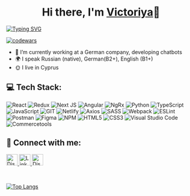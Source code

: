 <h1 align="center">Hi there, I'm <a href="https://Vikki100621.github.io/rsschool-cv/" target="_blank">Victoriya</a>👋</h1>

[![Typing SVG](https://readme-typing-svg.herokuapp.com?color=%2336BCF7&lines=Front-End+Developer)](https://git.io/typing-svg)

[![codewars](https://www.codewars.com/users/vikkiBlume/badges/small)](https://www.codewars.com/users/vikkiBlume) 

- 🔭 I’m currently working at a German company, developing chatbots
- 🌍 I speak Russian (native), German(B2+), English (B1+)
- 🌞 I live in Cyprus


## 💻 Tech Stack:
![React](https://img.shields.io/badge/react-%2320232a.svg?style=for-the-badge&logo=react&logoColor=%2361DAFB)
![Redux](https://img.shields.io/badge/redux-%23593d88.svg?style=for-the-badge&logo=redux&logoColor=white)
![Next JS](https://img.shields.io/badge/Next-black?style=for-the-badge&logo=next.js&logoColor=white)
![Angular](https://img.shields.io/badge/angular-%23DD0031.svg?style=for-the-badge&logo=angular&logoColor=white)
![NgRx](https://img.shields.io/badge/ngrx-%23ff4081.svg?style=for-the-badge&logo=ngrx&logoColor=white)
![Python](https://img.shields.io/badge/python-%2314354C.svg?style=for-the-badge&logo=python&logoColor=white)
![TypeScript](https://img.shields.io/badge/typescript-%23007ACC.svg?style=for-the-badge&logo=typescript&logoColor=white) ![JavaScript](https://img.shields.io/badge/javascript-%23323330.svg?style=for-the-badge&logo=javascript&logoColor=%23F7DF1E&color=black) ![GIT](https://img.shields.io/badge/git-%23430098.svg?style=for-the-badge&logo=git&logoColor=white) ![Netlify](https://img.shields.io/badge/netlify-%23000000.svg?style=for-the-badge&logo=netlify&logoColor=#00C7B7) ![Axios](https://img.shields.io/badge/axios-%23039BE5.svg?style=for-the-badge&logo=axios) ![SASS](https://img.shields.io/badge/SASS-hotpink.svg?style=for-the-badge&logo=SASS&logoColor=white) ![Webpack](https://img.shields.io/badge/webpack-%238DD6F9.svg?style=for-the-badge&logo=webpack&logoColor=black)  ![ESLint](https://img.shields.io/badge/ESLint-4B3263?style=for-the-badge&logo=eslint&logoColor=white) ![Postman](https://img.shields.io/badge/Postman-FF6C37?style=for-the-badge&logo=postman&logoColor=white) 	![Figma](https://img.shields.io/badge/figma-%23F24E1E.svg?style=for-the-badge&logo=figma&logoColor=white) ![NPM](https://img.shields.io/badge/NPM-%23000000.svg?style=for-the-badge&logo=npm&logoColor=white) ![HTML5](https://img.shields.io/badge/html5-%23E34F26.svg?style=for-the-badge&logo=html5&logoColor=white) ![CSS3](https://img.shields.io/badge/css3-%231572B6.svg?style=for-the-badge&logo=css3&logoColor=white) ![Visual Studio Code](https://img.shields.io/badge/Visual%20Studio%20Code-0078d7.svg?style=for-the-badge&logo=visual-studio-code&logoColor=white) ![Commercetools](https://img.shields.io/badge/commercetools-%FFA500?style=for-the-badge&logo=tool&logoColor=white) 
## 💬 Connect with me:
<p>
  <a href="https://t.me/Vikki100621" target="_blank">
    <img alt="Discord" src="https://img.shields.io/badge/Telegram-%25230077B5.svg?logo=telegram&labelColor=blue&color=blue" height="30"/>
  </a>
    <a href="https://www.linkedin.com/in/viktoriya-kryuchkova-a8b832253/" target="_blank">
    <img alt="LinkedIn" title="Follow me on LinkedIn" src="https://img.shields.io/badge/LinkedIn-%230077B5.svg?logo=linkedin&logoColor=white" height="30"/>
  </a>
    <a href="mailto:kruckovaviktoria421@gmail.com@gmail.com" target="_blank">
    <img alt="Discord" src="https://img.shields.io/badge/gmail-%25230077B5.svg?logo=gmail&labelColor=blue&color=white&labelColor" height="30"/>
  </a>
</p><br>
</p>

[![Top Langs](https://github-readme-stats.vercel.app/api/top-langs/?username=vikki100621)](https://github.com/vikki100621/github-readme-stats)


